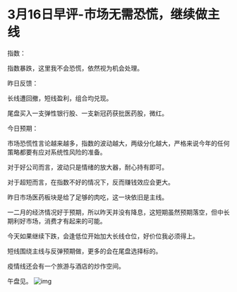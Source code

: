 # 3月16日早评-市场无需恐慌，继续做主线

指数：

指数暴跌，这里我不会恐慌，依然视为机会处理。

昨日反馈：

长线遭回撤，短线盈利，组合均兑现。

尾盘买入一支弹性银行股、一支新冠药获批医药股，微红。

今日预期：

市场恐慌性言论越来越多，指数的波动越大，两级分化越大，严格来说今年的任何策略都要有应对系统性风险的准备。

对于好公司而言，波动只是情绪的放大器，耐心持有即可。

对于超短而言，在指数不好的情况下，反而赚钱效应会更大。

昨日市场医药板块是给了足够的肉吃，这一块依旧是主线。

一二月的经济情况好于预期，所以昨天并没有降息，这短期虽然预期落空，但中长期利好市场，消费才有起来的可能。

今天如果继续下跌，会逢低位开始加大长线仓位，好价位我必须得上。

短线围绕主线与反弹预期做，更多的会在尾盘选择标的。

疫情线还会有一个旅游与酒店的炒作空间。

午盘见。
![img]()